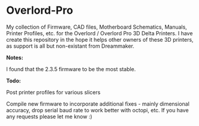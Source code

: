 # Overlord-Pro

My collection of Firmware, CAD files, Motherboard Schematics, Manuals, Printer Profiles, etc. for the Overlord / Overlord Pro 3D Delta Printers. I have create this repository in the hope it helps other owners of these 3D printers, as support is all but non-existant from Dreammaker.

<b>Notes:</b>

I found that the 2.3.5 firmware to be the most stable.

<b>Todo:</b>

Post printer profiles for various slicers

Compile new firmware to incorporate additional fixes - mainly dimensional accuracy, drop serial baud rate to work better with octopi, etc. If you have any requests please let me know :)
